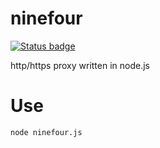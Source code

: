 # ninefour

[![Status badge](https://ci.appveyor.com/api/projects/status/github/kjunichi/ninefour)](https://ci.appveyor.com/project/kjunichi/ninefour)

http/https proxy written in node.js

# Use

```shell
node ninefour.js
```
